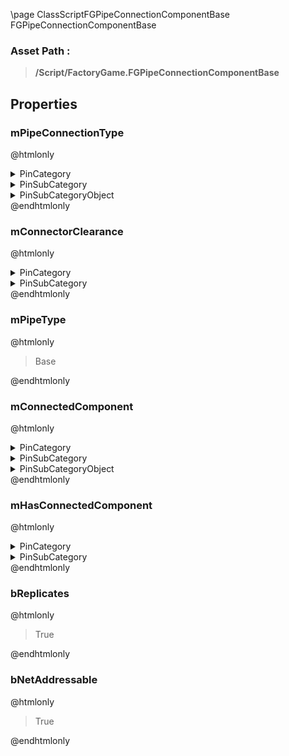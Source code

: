 \page ClassScriptFGPipeConnectionComponentBase FGPipeConnectionComponentBase
### Asset Path :
<b><blockquote>/Script/FactoryGame.FGPipeConnectionComponentBase</blockquote></b>
## Properties

### mPipeConnectionType
@htmlonly
<details>
 <summary>PinCategory</summary>
<blockquote>byte</blockquote>
</details>
<details>
 <summary>PinSubCategory</summary>
<blockquote>byte</blockquote>
</details>
<details>
 <summary>PinSubCategoryObject</summary>
<b><a href="_class_script_e_pipe_connection_type.html"><blockquote>EPipeConnectionType</blockquote></a></b>
</details>
@endhtmlonly

### mConnectorClearance
@htmlonly
<details>
 <summary>PinCategory</summary>
<blockquote>float</blockquote>
</details>
<details>
 <summary>PinSubCategory</summary>
<blockquote>float</blockquote>
</details>
@endhtmlonly

### mPipeType
@htmlonly
<blockquote>Base</blockquote>
@endhtmlonly

### mConnectedComponent
@htmlonly
<details>
 <summary>PinCategory</summary>
<blockquote>Object</blockquote>
</details>
<details>
 <summary>PinSubCategory</summary>
<blockquote>Object</blockquote>
</details>
<details>
 <summary>PinSubCategoryObject</summary>
<b><a href="_class_script_f_g_pipe_connection_component_base.html"><blockquote>FGPipeConnectionComponentBase</blockquote></a></b>
</details>
@endhtmlonly

### mHasConnectedComponent
@htmlonly
<details>
 <summary>PinCategory</summary>
<blockquote>bool</blockquote>
</details>
<details>
 <summary>PinSubCategory</summary>
<blockquote>bool</blockquote>
</details>
@endhtmlonly

### bReplicates
@htmlonly
<blockquote>True</blockquote>
@endhtmlonly

### bNetAddressable
@htmlonly
<blockquote>True</blockquote>
@endhtmlonly

